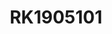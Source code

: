 ---
title: RK1905101
github: https://github.com/RK1905101
mode: dark
transition: 1s
score: 60
archetype:
- Anime
- GIF
---